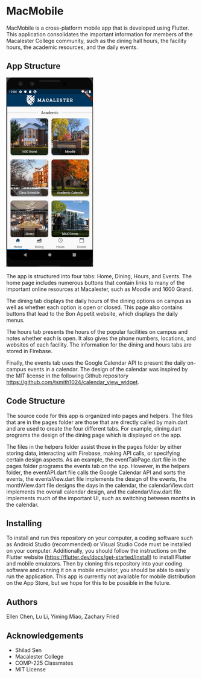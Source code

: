 # MacMobile


MacMobile is a cross-platform mobile app that is developed using Flutter. This application consolidates
the important information for members of the Macalester College community, such as the dining hall hours,
the facility hours, the academic resources, and the daily events.

## App Structure

![](assets/AppDemo.gif)

The app is structured into four tabs: Home, Dining, Hours, and Events. The home page includes numerous
buttons that contain links to many of the important online resources at Macalester, such as Moodle and
1600 Grand.

The dining tab displays the daily hours of the dining options on campus as well as whether each option
is open or closed. This page also contains buttons that lead to the Bon Appetit website, which displays
the daily menus.

The hours tab presents the hours of the popular facilities on campus and notes whether each is open. It
also gives the phone numbers, locations, and websites of each facility. The information for the dining and
hours tabs are stored in Firebase.

Finally, the events tab uses the Google Calendar API to present the daily on-campus events in a
calendar. The design of the calendar was inspired by the MIT license in the following Github
repository https://github.com/tsmith1024/calendar_view_widget.

## Code Structure

The source code for this app is organized into pages and helpers. The files that are in the pages
folder are those that are directly called by main.dart and are used to create the four different tabs.
For example, dining.dart programs the design of the dining page which is displayed on the app.

The files in the helpers folder assist those in the pages folder by either storing data, interacting
with Firebase, making API calls, or specifying certain design aspects. As an example, the eventTabPage.dart
file in the pages folder programs the events tab on the app. However, in the helpers folder, the
eventAPI.dart file calls the Google Calendar API and sorts the events, the eventsView.dart file
implements the design of the events, the monthView.dart file designs the days in the calendar, the
calendarView.dart implements the overall calendar design, and the calendarView.dart file implements
much of the important UI, such as switching between months in the calendar.

## Installing

To install and run this repository on your computer, a coding software such as Android Studio (recommended)
or Visual Studio Code must be installed on your computer. Additionally, you should follow the instructions
on the Flutter website (https://flutter.dev/docs/get-started/install) to install Flutter and mobile
emulators. Then by cloning this repository into your coding software and running it on a mobile emulator,
you should be able to easily run the application. This app is currently not available for mobile distribution
on the App Store, but we hope for this to be possible in the future.

## Authors

Ellen Chen, Lu Li, Yiming Miao, Zachary Fried

## Acknowledgements

* Shilad Sen
* Macalester College
* COMP-225 Classmates
* MIT License
